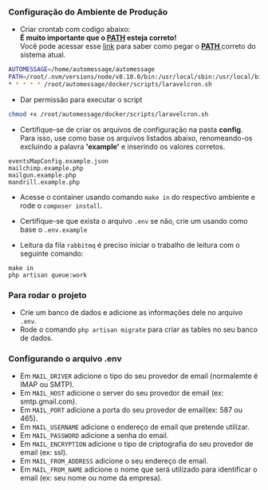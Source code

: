 ### Configuração do Ambiente de Produção
* Criar crontab com codigo abaixo:<br/>
<b>É muito importante que o <u>PATH</u> esteja correto!</b><br>
Você pode acessar esse [link](https://askubuntu.com/questions/23009/why-crontab-scripts-are-not-working) para saber como pegar o <b><u> PATH </u></b> correto do sistema atual.
```bash
AUTOMESSAGE=/home/automessage/automessage
PATH=/root/.nvm/versions/node/v8.10.0/bin:/usr/local/sbin:/usr/local/bin:/usr/sbin:/usr/bin:/sbin:/bin:/usr/games:/usr/local/games:/snap/bin
* * * * * /root/automessage/docker/scripts/laravelcron.sh
```
* Dar permissão para executar o script
```bash
chmod +x /root/automessage/docker/scripts/laravelcron.sh
```

* Certifique-se de criar os arquivos de configuração na pasta <b>config</b>. Para isso, use como base os arquivos listados abaixo, renomeando-os excluindo a palavra <b>'example'</b> e inserindo os valores corretos.
```
eventsMapConfig.example.json
mailchimp.example.php
mailgun.example.php
mandrill.example.php
```

* Acesse o container usando comando `make in` do respectivo ambiente e rode o `composer install`.

* Certifique-se que exista o arquivo `.env` se não, crie um usando como base o `.env.example`

* Leitura da fila `rabbitmq` é preciso iniciar o trabalho de leitura com o seguinte comando:
```
make in
php artisan queue:work
```
### Para rodar o projeto

* Crie um banco de dados e adicione as informações dele no arquivo `.env`. 
* Rode o comando `php artisan migrate` para criar as tables no seu banco de dados.

### Configurando o arquivo .env

* Em `MAIL_DRIVER` adicione o tipo do seu provedor de email (normalemte é IMAP ou SMTP).
* Em `MAIL_HOST` adicione o server do seu provedor de email (ex: smtp.gmail.com).
* Em `MAIL_PORT` adicione a porta do seu provedor de email(ex: 587 ou 465).
* Em `MAIL_USERNAME` adicione o endereço de email que pretende utilizar.
* Em `MAIL_PASSWORD` adicione a senha do email.
* Em `MAIL_ENCRYPTION` adicione o tipo de criptografia do seu provedor de email (ex: ssl).
* Em `MAIL_FROM_ADDRESS` adicione o seu endereço de email.
* Em `MAIL_FROM_NAME` adicione o nome que será utilizado para identificar o email (ex: seu nome ou nome da empresa).
